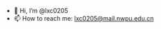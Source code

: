 - 👋 Hi, I’m @lxc0205
- 📫 How to reach me: lxc0205@mail.nwpu.edu.cn

<!---
lxc0205/lxc0205 is a ✨ special ✨ repository because its `README.md` (this file) appears on your GitHub profile.
You can click the Preview link to take a look at your changes.
--->
